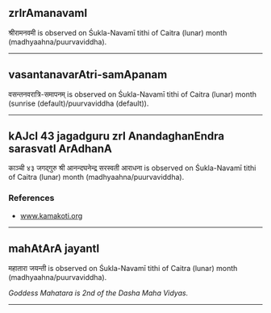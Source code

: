 ## zrIrAmanavamI
श्रीरामनवमी is observed on Śukla-Navamī tithi of Caitra (lunar) month (madhyaahna/puurvaviddha).



---
## vasantanavarAtri-samApanam
वसन्तनवरात्रि-समापनम् is observed on Śukla-Navamī tithi of Caitra (lunar) month (sunrise (default)/puurvaviddha (default)).



---
## kAJcI 43 jagadguru zrI AnandaghanEndra sarasvatI ArAdhanA
काञ्ची ४३ जगद्गुरु श्री आनन्दघनेन्द्र सरस्वती आराधना is observed on Śukla-Navamī tithi of Caitra (lunar) month (madhyaahna/puurvaviddha).


### References
* www.kamakoti.org


---
## mahAtArA jayantI
महातारा जयन्ती is observed on Śukla-Navamī tithi of Caitra (lunar) month (madhyaahna/puurvaviddha).

_Goddess Mahatara is 2nd of the Dasha Maha Vidyas._

---
